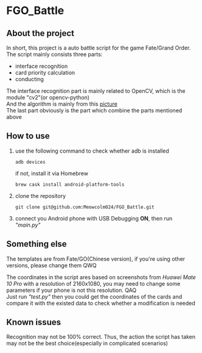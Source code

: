 # FGO_Battle

## About the project

In short, this project is a auto battle script for the game
Fate/Grand Order.  
The script mainly consists three parts: 
* interface recognition
* card priority calculation
* conducting

The interface recognition part is mainly related to 
OpenCV, which is the module "cv2"(or opencv-python)  
And the algorithm is mainly from this 
[picture](https://upload-images.jianshu.io/upload_images/13678149-b63bcf30df4684f2.jpg?imageMogr2/auto-orient/strip%7CimageView2/2/w/1240)  
The last part obviously is the part which combine the parts 
mentioned above

## How to use

1. use the following command to check whether adb is installed
    ```
    adb devices
    ```
    if not, install it via Homebrew
    ```
    brew cask install android-platform-tools
    ```

2. clone the repository
    ```
    git clone git@github.com:Meowcolm024/FGO_Battle.git
    ```
   
3. connect you Android phone with USB Debugging __ON__, then 
run _"main.py"_

## Something else

The templates are from Fate/GO(Chinese version), if you're using
other versions, please change them QWQ

The coordinates in the script ares based on screenshots from
_Huawei Mate 10 Pro_ with a resolution of 2160x1080, you may 
need to change some parameters if your phone is not this resolution. QAQ  
Just run _"test.py"_ then you could get the coordinates of the cards
and compare it with the existed data to check whether a modification is needed

## Known issues

Recognition may not be 100% correct. Thus, the action the script has
taken may not be the best choice(especially in complicated scenarios)